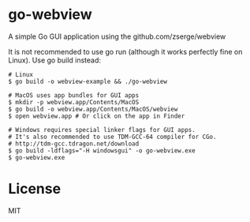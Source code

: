 # go-webview
A simple Go GUI application using the github.com/zserge/webview

It is not recommended to use go run (although it works perfectly fine on Linux). Use go build instead:

```
# Linux
$ go build -o webview-example && ./go-webview
```
```
# MacOS uses app bundles for GUI apps
$ mkdir -p webview.app/Contents/MacOS
$ go build -o webview.app/Contents/MacOS/webview
$ open webview.app # Or click on the app in Finder
```
```
# Windows requires special linker flags for GUI apps.
# It's also recommended to use TDM-GCC-64 compiler for CGo.
# http://tdm-gcc.tdragon.net/download
$ go build -ldflags="-H windowsgui" -o go-webview.exe
$ go-webview.exe
```

# License
MIT
